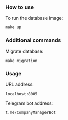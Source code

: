 




### How to use

To run the database image:
```
make up
```

### Additional commands

Migrate database:
```
make migration
```

### Usage

URL address:
```
localhost:8005
```
Telegram bot address:
```
t.me/CompanyManagerBot
```
